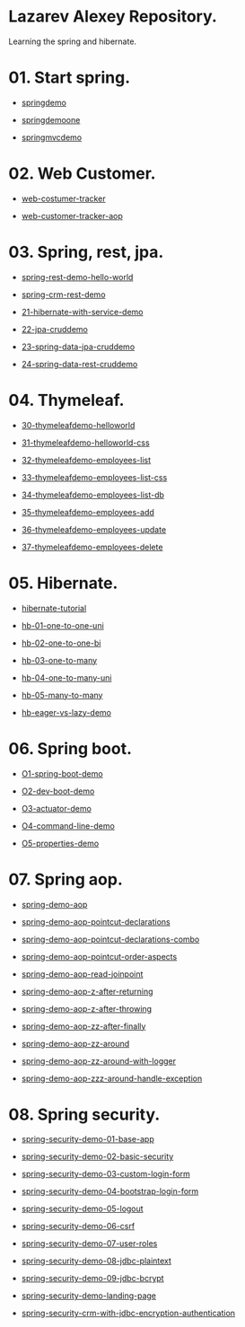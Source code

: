 # Lazarev Alexey Repository.

Learning the spring and hibernate.

# 01. Start spring.
* [springdemo][d01]

* [springdemoone][d02]

* [springmvcdemo][d03]
# 02. Web Customer.
* [web-costumer-tracker][w01]

* [web-customer-tracker-aop][w02]
# 03. Spring, rest, jpa.
* [spring-rest-demo-hello-world][r01]

* [spring-crm-rest-demo][r02]

* [21-hibernate-with-service-demo][r21]
 
* [22-jpa-cruddemo][r22]
 
* [23-spring-data-jpa-cruddemo][r23]
 
* [24-spring-data-rest-cruddemo][r24] 
# 04. Thymeleaf.
* [30-thymeleafdemo-helloworld][t30]

* [31-thymeleafdemo-helloworld-css][t31] 

* [32-thymeleafdemo-employees-list][t32] 

* [33-thymeleafdemo-employees-list-css][t33] 

* [34-thymeleafdemo-employees-list-db][t34] 

* [35-thymeleafdemo-employees-add][t35] 

* [36-thymeleafdemo-employees-update][t36] 

* [37-thymeleafdemo-employees-delete][t37] 
# 05. Hibernate.
* [hibernate-tutorial][hb00]

* [hb-01-one-to-one-uni][hb01]

* [hb-02-one-to-one-bi][hb02]

* [hb-03-one-to-many][hb03]

* [hb-04-one-to-many-uni][hb04]

* [hb-05-many-to-many][hb05]

* [hb-eager-vs-lazy-demo][hb06]
# 06. Spring boot.
* [O1-spring-boot-demo][o01]

* [O2-dev-boot-demo][o02]

* [O3-actuator-demo][o03]

* [O4-command-line-demo][o04]

* [O5-properties-demo][o05]
# 07. Spring aop.
* [spring-demo-aop][a01]

* [spring-demo-aop-pointcut-declarations][a02]

* [spring-demo-aop-pointcut-declarations-combo][a03]

* [spring-demo-aop-pointcut-order-aspects][a04]

* [spring-demo-aop-read-joinpoint][a05]

* [spring-demo-aop-z-after-returning][a06]

* [spring-demo-aop-z-after-throwing][a07]

* [spring-demo-aop-zz-after-finally][a08]

* [spring-demo-aop-zz-around][a09]

* [spring-demo-aop-zz-around-with-logger][a10]

* [spring-demo-aop-zzz-around-handle-exception][a11]
# 08. Spring security.
* [spring-security-demo-01-base-app][s01]

* [spring-security-demo-02-basic-security][s02]

* [spring-security-demo-03-custom-login-form][s03]

* [spring-security-demo-04-bootstrap-login-form][s04]

* [spring-security-demo-05-logout][s05]

* [spring-security-demo-06-csrf][s06]

* [spring-security-demo-07-user-roles][s07]

* [spring-security-demo-08-jdbc-plaintext][s08]

* [spring-security-demo-09-jdbc-bcrypt][s09]

* [spring-security-demo-landing-page][s10]

* [spring-security-crm-with-jdbc-encryption-authentication][s11]


[d01]: <https://github.com/AlekseyLazarev/spring/tree/master/springdemo>
[d02]: <https://github.com/AlekseyLazarev/spring/tree/master/springdemoone>
[d03]: <https://github.com/AlekseyLazarev/spring/tree/master/springmvcdemo>

[w01]: <https://github.com/AlekseyLazarev/spring/tree/master/web-costumer-tracker>
[w02]: <https://github.com/AlekseyLazarev/spring/tree/master/web-customer-tracker-aop>

[r01]: <https://github.com/AlekseyLazarev/spring/tree/master/spring-rest-demo-hello-world>
[r02]: <https://github.com/AlekseyLazarev/spring/tree/master/spring-crm-rest-demo>
[r21]: <https://github.com/AlekseyLazarev/spring/tree/master/21-hibernate-with-service-demo>
[r22]: <https://github.com/AlekseyLazarev/spring/tree/master/22-jpa-cruddemo>
[r23]: <https://github.com/AlekseyLazarev/spring/tree/master/23-spring-data-jpa-cruddemo>
[r24]: <https://github.com/AlekseyLazarev/spring/tree/master/24-spring-data-rest-cruddemo>

[t30]: <https://github.com/AlekseyLazarev/spring/tree/master/30-thymeleafdemo-helloworld>
[t31]: <https://github.com/AlekseyLazarev/spring/tree/master/31-thymeleafdemo-helloworld-css>
[t32]: <https://github.com/AlekseyLazarev/spring/tree/master/32-thymeleafdemo-employees-list>
[t33]: <https://github.com/AlekseyLazarev/spring/tree/master/33-thymeleafdemo-employees-list-css>
[t34]: <https://github.com/AlekseyLazarev/spring/tree/master/34-thymeleafdemo-employees-list-db>
[t35]: <https://github.com/AlekseyLazarev/spring/tree/master/35-thymeleafdemo-employees-add>
[t36]: <https://github.com/AlekseyLazarev/spring/tree/master/36-thymeleafdemo-employees-update>
[t37]: <https://github.com/AlekseyLazarev/spring/tree/master/37-thymeleafdemo-employees-delete>

[hb00]: <https://github.com/AlekseyLazarev/spring/tree/master/hibernate-tutorial>
[hb01]: <https://github.com/AlekseyLazarev/spring/tree/master/hb-01-one-to-one-uni>
[hb02]: <https://github.com/AlekseyLazarev/spring/tree/master/hb-02-one-to-one-bi>
[hb03]: <https://github.com/AlekseyLazarev/spring/tree/master/hb-03-one-to-many>
[hb04]: <https://github.com/AlekseyLazarev/spring/tree/master/hb-04-one-to-many-uni>
[hb05]: <https://github.com/AlekseyLazarev/spring/tree/master/hb-05-many-to-many>
[hb06]: <https://github.com/AlekseyLazarev/spring/tree/master/hb-eager-vs-lazy-demo>

[o01]: <https://github.com/AlekseyLazarev/spring/tree/master/O1-spring-boot-demo>
[o02]: <https://github.com/AlekseyLazarev/spring/tree/master/O2-dev-boot-demo>
[o03]: <https://github.com/AlekseyLazarev/spring/tree/master/O3-actuator-demo>
[o04]: <https://github.com/AlekseyLazarev/spring/tree/master/O4-command-line-demo>
[o05]: <https://github.com/AlekseyLazarev/spring/tree/master/O5-properties-demo>

[a01]: <https://github.com/AlekseyLazarev/spring/tree/master/spring-demo-aop>
[a02]: <https://github.com/AlekseyLazarev/spring/tree/master/spring-demo-aop-pointcut-declarations>
[a03]: <https://github.com/AlekseyLazarev/spring/tree/master/spring-demo-aop-pointcut-declarations-combo>
[a04]: <https://github.com/AlekseyLazarev/spring/tree/master/spring-demo-aop-pointcut-order-aspects>
[a05]: <https://github.com/AlekseyLazarev/spring/tree/master/spring-demo-aop-read-joinpoint>
[a06]: <https://github.com/AlekseyLazarev/spring/tree/master/spring-demo-aop-z-after-returning>
[a07]: <https://github.com/AlekseyLazarev/spring/tree/master/spring-demo-aop-z-after-throwing>
[a08]: <https://github.com/AlekseyLazarev/spring/tree/master/spring-demo-aop-zz-after-finally>
[a09]: <https://github.com/AlekseyLazarev/spring/tree/master/spring-demo-aop-zz-around>
[a10]: <https://github.com/AlekseyLazarev/spring/tree/master/spring-demo-aop-zz-around-with-logger>
[a11]: <https://github.com/AlekseyLazarev/spring/tree/master/spring-demo-aop-zzz-around-handle-exception>

[s01]: <https://github.com/AlekseyLazarev/spring/tree/master/spring-security-demo-01-base-app>
[s02]: <https://github.com/AlekseyLazarev/spring/tree/master/spring-security-demo-02-basic-security>
[s03]: <https://github.com/AlekseyLazarev/spring/tree/master/spring-security-demo-03-custom-login-form>
[s04]: <https://github.com/AlekseyLazarev/spring/tree/master/spring-security-demo-04-bootstrap-login-form>
[s05]: <https://github.com/AlekseyLazarev/spring/tree/master/spring-security-demo-05-logout>
[s06]: <https://github.com/AlekseyLazarev/spring/tree/master/spring-security-demo-06-csrf>
[s07]: <https://github.com/AlekseyLazarev/spring/tree/master/spring-security-demo-07-user-roles>
[s08]: <https://github.com/AlekseyLazarev/spring/tree/master/spring-security-demo-08-jdbc-plaintext>
[s09]: <https://github.com/AlekseyLazarev/spring/tree/master/spring-security-demo-09-jdbc-bcrypt>
[s10]: <https://github.com/AlekseyLazarev/spring/tree/master/spring-security-demo-landing-page>
[s11]: <https://github.com/AlekseyLazarev/spring/tree/master/spring-security-crm-with-jdbc-encryption-authentication>